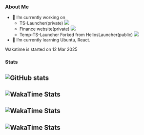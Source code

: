 ### About Me
- 🔭 I’m currently working on
  - TS-Launcher(private) ![](https://wakatime.com/badge/user/3ef1b93d-34bd-4154-aa43-b741e3b57c21/project/881ba7a8-e089-4134-a97a-bc53f775e1d2.svg)
  - Finance website(private) ![](https://wakatime.com/badge/user/3ef1b93d-34bd-4154-aa43-b741e3b57c21/project/80baa49a-b204-4178-b370-afe42729886b.svg)
  - Temp-TS-Launcher Forked from HeliosLauncher(public) ![](https://wakatime.com/badge/user/3ef1b93d-34bd-4154-aa43-b741e3b57c21/project/363855da-bba7-4ee2-be41-778aaf9e50b5.svg)
- 🌱 I’m currently learning Ubuntu, React.

Wakatime is started on 12 Mar 2025

### Stats
![GitHub stats](https://github-readme-stats.vercel.app/api?username=martin1194&count_private=true)
-----
![WakaTime Stats](https://wakatime.com/share/@martin1194/c5ce499b-f93f-4262-9658-9fc0a8b85982.svg)
-----
![WakaTime Stats](https://wakatime.com/share/@martin1194/a5eb9531-3b50-4075-a637-2044e0ac8656.svg)
-----
![WakaTime Stats](https://wakatime.com/share/@martin1194/5e75b4b2-8764-4753-ac9c-2eb8739d0524.svg)
-----



<!--START_SECTION:waka-->
<!--END_SECTION:waka-->





<!--
**martin1194/martin1194** is a ✨ _special_ ✨ repository because its `README.md` (this file) appears on your GitHub profile.

Here are some ideas to get you started:

- 🔭 I’m currently working on ...
- 🌱 I’m currently learning ...
- 👯 I’m looking to collaborate on ...
- 🤔 I’m looking for help with ...
- 💬 Ask me about ...
- 📫 How to reach me: ...
- 😄 Pronouns: ...
- ⚡ Fun fact: ...
-->
